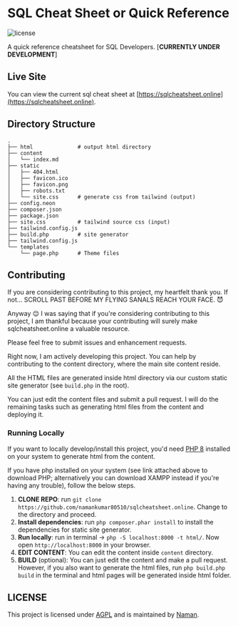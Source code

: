 # SQL Cheat Sheet or Quick Reference

![license](https://img.shields.io/github/license/namankumar80510/sqlcheatsheet.online?style=social)

A quick reference cheatsheet for SQL Developers. [**CURRENTLY UNDER DEVELOPMENT**]

## Live Site

You can view the current sql cheat sheet at [https://sqlcheatsheet.online](https://sqlcheatsheet.online).

## Directory Structure

```
.
├── html              # output html directory
├── content
│   └── index.md
├── static
│   ├── 404.html
│   ├── favicon.ico
│   ├── favicon.png
│   ├── robots.txt
│   └── site.css      # generate css from tailwind (output)
├── config.neon
├── composer.json
├── package.json
├── site.css          # tailwind source css (input)
├── tailwind.config.js
├── build.php         # site generator
├── tailwind.config.js
└── templates
    └── page.php      # Theme files
```

## Contributing

If you are considering contributing to this project, my heartfelt thank you. If not... SCROLL PAST BEFORE MY FLYING SANALS REACH YOUR FACE. 😈

Anyway 😌 I was saying that if you're considering contributing to this project, I am thankful because your contributing will surely make sqlcheatsheet.online a valuable resource.

Please feel free to submit issues and enhancement requests.

Right now, I am actively developing this project. You can help by contributing to the content directory, where the main site content reside.

All the HTML files are generated inside html directory via our custom static site generator (see `build.php` in the root).

You can just edit the content files and submit a pull request. I will do the remaining tasks such as generating html files from the content and deploying it.

### Running Locally

If you want to locally develop/install this project, you'd need [PHP 8](https://www.php.net/downloads.php) installed on your system to generate html from the content.

If you have php installed on your system (see link attached above to download PHP; alternatively you can download XAMPP instead if you're having any trouble), follow the below steps.

1. **CLONE REPO**: run `git clone https://github.com/namankumar80510/sqlcheatsheet.online`. Change to the directory and proceed.
2. **Install dependencies**: run `php composer.phar install` to install the dependencies for static site generator.
3. **Run locally**: run in terminal -> `php -S localhost:8000 -t html/`. Now open `http://localhost:8000` in your browser.
4. **EDIT CONTENT**: You can edit the content inside `content` directory.
5. **BUILD** (optional): You can just edit the content and make a pull request. However, if you also want to generate the html files, run `php build.php build` in the terminal and html pages will be generated inside html folder.

## LICENSE

This project is licensed under [AGPL](https://github.com/namankumar80510/sqlcheatsheet.online/blob/main/LICENSE) and is maintained by [Naman](https://github.com/namankumar80510).
